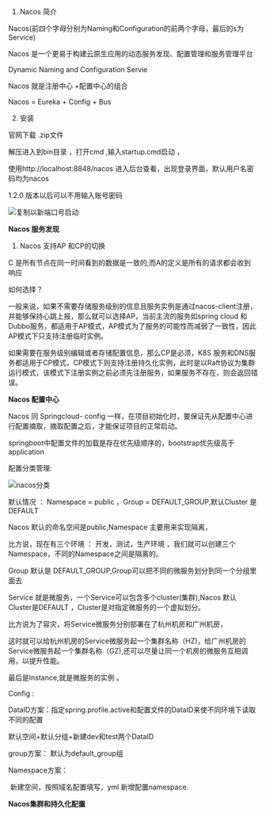 1. Nacos 简介

Nacos(前四个字母分别为Naming和Configuration的前两个字母，最后的s为Service)

Nacos 是一个更易于构建云原生应用的动态服务发现、配置管理和服务管理平台

Dynamic Naming and Configuration Servie 

Nacos 就是注册中心 +配置中心的组合 

Nacos = Eureka + Config + Bus

2.  安装

   官网下载  .zip文件

   解压进入到bin目录 ，打开cmd ,输入startup.cmd启动 ，

   使用http://localhost:8848/nacos 进入后台查看，出现登录界面，默认用户名密码均为nacos

   1.2.0 版本以后可以不用输入账号密码

   ![复制以新端口号启动](F:\Project\SpringCloud\SpringCloud\cloudalibaba-config-nacos-client3377\复制以新端口号启动.png)

**Nacos 服务发现**

1. Nacos 支持AP 和CP的切换

C 是所有节点在同一时间看到的数据是一致的;而A的定义是所有的请求都会收到响应

如何选择？

一般来说，如果不需要存储服务级别的信息且服务实例是通过nacos-client注册，并能够保持心跳上报，那么就可以选择AP，当前主流的服务如spring cloud 和 Dubbo服务，都适用于AP模式，AP模式为了服务的可能性而减弱了一致性，因此AP模式下只支持注册临时实例。

如果需要在服务级别编辑或者存储配置信息，那么CP是必须，K8S 服务和DNS服务都适用于CP模式，CP模式下则支持注册持久化实例，此时是以Raft协议为集群运行模式，该模式下注册实例之前必须先注册服务，如果服务不存在，则会返回错误。



**Nacos 配置中心**

Nacos 同 Springcloud- config 一样，在项目初始化时，要保证先从配置中心进行配置摘取，摘取配置之后，才能保证项目的正常启动。

springboot中配置文件的加载是存在优先级顺序的，bootstrap优先级高于application 



配置分类管理:

![nacos分类](F:\Project\SpringCloud\SpringCloud\cloudalibaba-config-nacos-client3377\nacos分类.png)

默认情况 ： Namespace = public ，Group = DEFAULT_GROUP,默认Cluster 是DEFAULT 

Nacos 默认的命名空间是public,Namespace 主要用来实现隔离，

比方说，现在有三个环境 ： 开发，测试，生产环境 ，我们就可以创建三个Namespace，不同的Namespace之间是隔离的。

Group 默认是 DEFAULT_GROUP,Group可以把不同的微服务划分到同一个分组里面去



Service 就是微服务，一个Service可以包含多个cluster(集群),Nacos 默认Cluster是DEFAULT ，Cluster是对指定微服务的一个虚拟划分。

比方说为了容灾，将Service微服务分别部署在了杭州机房和广州机房，

这时就可以给杭州机房的Service微服务起一个集群名称（HZ)，给广州机房的Service微服务起一个集群名称（GZ),还可以尽量让同一个机房的微服务互相调用，以提升性能。

最后是Instance,就是微服务的实例 。



Config :

DataID方案：指定spring.profile.active和配置文件的DataID来使不同环境下读取不同的配置

默认空间+默认分组+新建dev和test两个DataID

group方案： 默认为default_group组

Namespace方案：

​	新建空间，按照域名配置填写，yml 新增配置namespace.



**Nacos集群和持久化配置**

